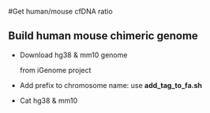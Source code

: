 #Get human/mouse cfDNA ratio

## Build human mouse chimeric genome

* Download hg38 & mm10 genome
	
	from iGenome project

* Add prefix to chromosome name: use **add\_tag\_to\_fa.sh**

* Cat hg38 & mm10 